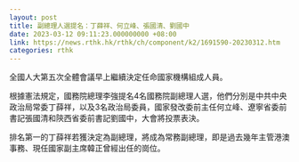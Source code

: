 ```yaml
---
layout: post
title: 副總理人選提名：丁薛祥、何立峰、張國清、劉國中
date: 2023-03-12 09:11:23.000000000 +08:00
link: https://news.rthk.hk/rthk/ch/component/k2/1691590-20230312.htm
categories: rthk
---
```


全國人大第五次全體會議早上繼續決定任命國家機構組成人員。

根據憲法規定，國務院總理李強提名4名國務院副總理人選，他們分別是中共中央政治局常委丁薛祥，以及3名政治局委員，國家發改委前主任何立峰、遼寧省委前書記張國清和陝西省委前書記劉國中，大會將投票表決。

排名第一的丁薛祥若獲決定為副總理，將成為常務副總理，即是過去幾年主管港澳事務、現任國家副主席韓正曾經出任的崗位。
